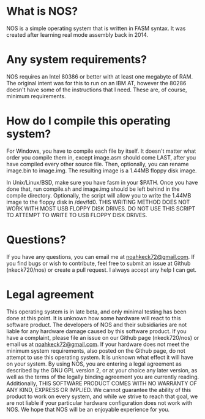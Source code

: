 # What is NOS?
NOS is a simple operating system that is written in FASM syntax. It was created after learning real mode assembly back in 2014.

# Any system requirements?
NOS requires an Intel 80386 or better with at least one megabyte of RAM. The original intent was for this to run on an IBM AT, however the 80286 doesn't have some of the instructions that I need. These are, of course, minimum requirements.

# How do I compile this operating system?
For Windows, you have to compile each file by itself. It doesn't matter what order you compile them in, except image.asm should come LAST, after you have compiled every other source file. Then, optionally, you can rename image.bin to image.img. The resulting image is a 1.44MB floppy disk image.

In Unix/Linux/BSD, make sure you have fasm in your $PATH. Once you have done that, run compile.sh and image.img should be left behind in the compile directory. Optionally, the script will allow you to write the 1.44MB image to the floppy disk in /dev/fd0. THIS WRITING METHOD DOES NOT WORK WITH MOST USB FLOPPY DISK DRIVES. DO NOT USE THIS SCRIPT TO ATTEMPT TO WRITE TO USB FLOPPY DISK DRIVES.

# Questions?

If you have any questions, you can email me at noahkeck72@gmail.com. If you find bugs or wish to contribute, feel free to submit an issue at Github (nkeck720/nos) or create a pull request. I always accept any help I can get.

# Legal agreement

This operating system is in late beta, and only minimal testing has been done at this point. It is unknown how some hardware will react to this software product. The developers of NOS and their subsidiaries are not liable for any hardware damage caused by this software product. If you have a complaint, please file an issue on our Github page (nkeck720/nos) or email us at noahkeck72@gmail.com. If your hardware does not meet the minimum system requirements, also posted on the Github page, do not attempt to use this operating system. It is unknown what effect it will have on your system. By using NOS, you are entering a legal agreement as described by the GNU GPL version 2, or at your choice any later version, as well as the terms of the legally binding agreement you are currently reading. Additionally, THIS SOFTWARE PRODUCT COMES WITH NO WARRANTY OF ANY KIND, EXPRESS OR IMPLIED. We cannot guarantee the ability of this product to work on every system, and while we strive to reach that goal, we are not liable if your particular hardware configuration does not work with NOS. We hope that NOS will be an enjoyable experience for you.
